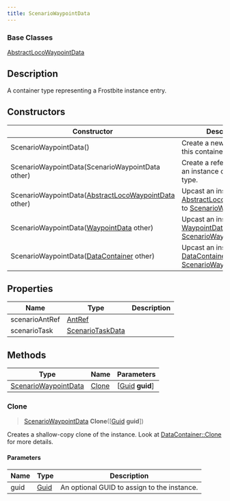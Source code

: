 ```yaml
---
title: ScenarioWaypointData
---
```

### Base Classes

[AbstractLocoWaypointData](/vext/ref/fb/abstractlocowaypointdata/)

## Description

A container type representing a Frostbite instance entry.

## Constructors

| Constructor                                                                      | Description                                                                                                                      |
| -------------------------------------------------------------------------------- | -------------------------------------------------------------------------------------------------------------------------------- |
| ScenarioWaypointData()                                                           | Create a new instance of this container type.                                                                                    |
| ScenarioWaypointData(ScenarioWaypointData other)                                 | Create a reference copy of an instance of the same type.                                                                         |
| ScenarioWaypointData([AbstractLocoWaypointData](/vext/ref/fb/abstractlocowaypointdata/) other) | Upcast an instance of type [AbstractLocoWaypointData](/vext/ref/fb/abstractlocowaypointdata/) to [ScenarioWaypointData](/vext/ref/fb/scenariowaypointdata/). |
| ScenarioWaypointData([WaypointData](/vext/ref/fb/waypointdata/) other)                         | Upcast an instance of type [WaypointData](/vext/ref/fb/waypointdata/) to [ScenarioWaypointData](/vext/ref/fb/scenariowaypointdata/).                         |
| ScenarioWaypointData([DataContainer](/vext/ref/shared/class/datacontainer) other)  | Upcast an instance of type [DataContainer](/vext/ref/shared/class/datacontainer) to [ScenarioWaypointData](/vext/ref/fb/scenariowaypointdata/).  |

## Properties

| Name           | Type                                 | Description |
| -------------- | ------------------------------------ | ----------- |
| scenarioAntRef | [AntRef](/vext/ref/fb/antref/)                     |             |
| scenarioTask   | [ScenarioTaskData](/vext/ref/fb/scenariotaskdata/) |             |

## Methods

| Type                                         | Name            | Parameters                                     |
| -------------------------------------------- | --------------- | ---------------------------------------------- |
| [ScenarioWaypointData](/vext/ref/fb/scenariowaypointdata/) | [Clone](#clone) | \[[Guid](/vext/ref/shared/class/guid) **guid**\] |

### Clone

> [ScenarioWaypointData](/vext/ref/fb/scenariowaypointdata/) **Clone**(\[[Guid](/vext/ref/shared/class/guid) **guid**\])

Creates a shallow-copy clone of the instance. Look at [DataContainer::Clone](/vext/ref/shared/class/datacontainer#clone) for more details.

#### Parameters

| Name | Type         | Description                                 |
| ---- | ------------ | ------------------------------------------- |
| guid | [Guid](/vext/ref/shared/class/guid/) | An optional GUID to assign to the instance. |
